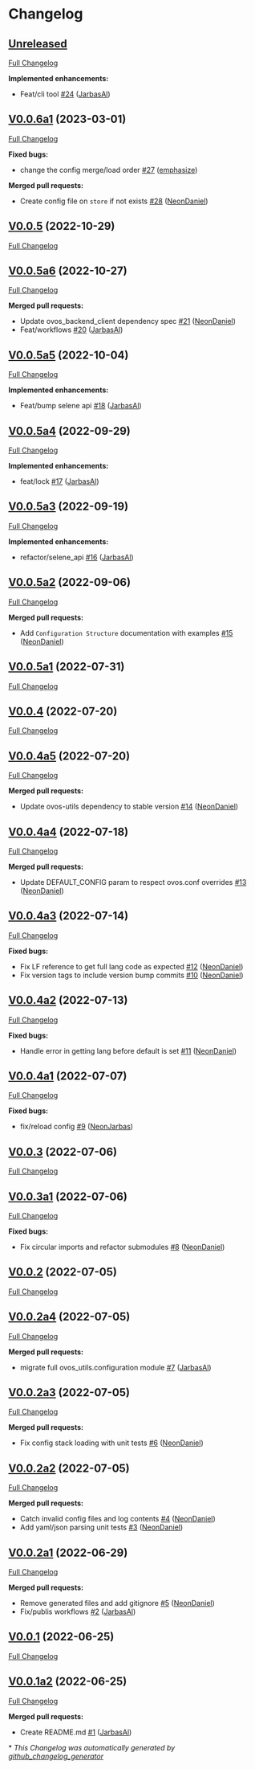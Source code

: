 # Changelog

## [Unreleased](https://github.com/OpenVoiceOS/ovos-config/tree/HEAD)

[Full Changelog](https://github.com/OpenVoiceOS/ovos-config/compare/V0.0.6a1...HEAD)

**Implemented enhancements:**

- Feat/cli tool [\#24](https://github.com/OpenVoiceOS/ovos-config/pull/24) ([JarbasAl](https://github.com/JarbasAl))

## [V0.0.6a1](https://github.com/OpenVoiceOS/ovos-config/tree/V0.0.6a1) (2023-03-01)

[Full Changelog](https://github.com/OpenVoiceOS/ovos-config/compare/V0.0.5...V0.0.6a1)

**Fixed bugs:**

- change the config merge/load order [\#27](https://github.com/OpenVoiceOS/ovos-config/pull/27) ([emphasize](https://github.com/emphasize))

**Merged pull requests:**

- Create config file on `store` if not exists [\#28](https://github.com/OpenVoiceOS/ovos-config/pull/28) ([NeonDaniel](https://github.com/NeonDaniel))

## [V0.0.5](https://github.com/OpenVoiceOS/ovos-config/tree/V0.0.5) (2022-10-29)

[Full Changelog](https://github.com/OpenVoiceOS/ovos-config/compare/V0.0.5a6...V0.0.5)

## [V0.0.5a6](https://github.com/OpenVoiceOS/ovos-config/tree/V0.0.5a6) (2022-10-27)

[Full Changelog](https://github.com/OpenVoiceOS/ovos-config/compare/V0.0.5a5...V0.0.5a6)

**Merged pull requests:**

- Update ovos\_backend\_client dependency spec [\#21](https://github.com/OpenVoiceOS/ovos-config/pull/21) ([NeonDaniel](https://github.com/NeonDaniel))
- Feat/workflows [\#20](https://github.com/OpenVoiceOS/ovos-config/pull/20) ([JarbasAl](https://github.com/JarbasAl))

## [V0.0.5a5](https://github.com/OpenVoiceOS/ovos-config/tree/V0.0.5a5) (2022-10-04)

[Full Changelog](https://github.com/OpenVoiceOS/ovos-config/compare/V0.0.5a4...V0.0.5a5)

**Implemented enhancements:**

- Feat/bump selene api [\#18](https://github.com/OpenVoiceOS/ovos-config/pull/18) ([JarbasAl](https://github.com/JarbasAl))

## [V0.0.5a4](https://github.com/OpenVoiceOS/ovos-config/tree/V0.0.5a4) (2022-09-29)

[Full Changelog](https://github.com/OpenVoiceOS/ovos-config/compare/V0.0.5a3...V0.0.5a4)

**Implemented enhancements:**

- feat/lock [\#17](https://github.com/OpenVoiceOS/ovos-config/pull/17) ([JarbasAl](https://github.com/JarbasAl))

## [V0.0.5a3](https://github.com/OpenVoiceOS/ovos-config/tree/V0.0.5a3) (2022-09-19)

[Full Changelog](https://github.com/OpenVoiceOS/ovos-config/compare/V0.0.5a2...V0.0.5a3)

**Implemented enhancements:**

- refactor/selene\_api [\#16](https://github.com/OpenVoiceOS/ovos-config/pull/16) ([JarbasAl](https://github.com/JarbasAl))

## [V0.0.5a2](https://github.com/OpenVoiceOS/ovos-config/tree/V0.0.5a2) (2022-09-06)

[Full Changelog](https://github.com/OpenVoiceOS/ovos-config/compare/V0.0.5a1...V0.0.5a2)

**Merged pull requests:**

- Add `Configuration Structure` documentation with examples [\#15](https://github.com/OpenVoiceOS/ovos-config/pull/15) ([NeonDaniel](https://github.com/NeonDaniel))

## [V0.0.5a1](https://github.com/OpenVoiceOS/ovos-config/tree/V0.0.5a1) (2022-07-31)

[Full Changelog](https://github.com/OpenVoiceOS/ovos-config/compare/V0.0.4...V0.0.5a1)

## [V0.0.4](https://github.com/OpenVoiceOS/ovos-config/tree/V0.0.4) (2022-07-20)

[Full Changelog](https://github.com/OpenVoiceOS/ovos-config/compare/V0.0.4a5...V0.0.4)

## [V0.0.4a5](https://github.com/OpenVoiceOS/ovos-config/tree/V0.0.4a5) (2022-07-20)

[Full Changelog](https://github.com/OpenVoiceOS/ovos-config/compare/V0.0.4a4...V0.0.4a5)

**Merged pull requests:**

- Update ovos-utils dependency to stable version [\#14](https://github.com/OpenVoiceOS/ovos-config/pull/14) ([NeonDaniel](https://github.com/NeonDaniel))

## [V0.0.4a4](https://github.com/OpenVoiceOS/ovos-config/tree/V0.0.4a4) (2022-07-18)

[Full Changelog](https://github.com/OpenVoiceOS/ovos-config/compare/V0.0.4a3...V0.0.4a4)

**Merged pull requests:**

- Update DEFAULT\_CONFIG param to respect ovos.conf overrides [\#13](https://github.com/OpenVoiceOS/ovos-config/pull/13) ([NeonDaniel](https://github.com/NeonDaniel))

## [V0.0.4a3](https://github.com/OpenVoiceOS/ovos-config/tree/V0.0.4a3) (2022-07-14)

[Full Changelog](https://github.com/OpenVoiceOS/ovos-config/compare/V0.0.4a2...V0.0.4a3)

**Fixed bugs:**

- Fix LF reference to get full lang code as expected [\#12](https://github.com/OpenVoiceOS/ovos-config/pull/12) ([NeonDaniel](https://github.com/NeonDaniel))
- Fix version tags to include version bump commits [\#10](https://github.com/OpenVoiceOS/ovos-config/pull/10) ([NeonDaniel](https://github.com/NeonDaniel))

## [V0.0.4a2](https://github.com/OpenVoiceOS/ovos-config/tree/V0.0.4a2) (2022-07-13)

[Full Changelog](https://github.com/OpenVoiceOS/ovos-config/compare/V0.0.4a1...V0.0.4a2)

**Fixed bugs:**

- Handle error in getting lang before default is set [\#11](https://github.com/OpenVoiceOS/ovos-config/pull/11) ([NeonDaniel](https://github.com/NeonDaniel))

## [V0.0.4a1](https://github.com/OpenVoiceOS/ovos-config/tree/V0.0.4a1) (2022-07-07)

[Full Changelog](https://github.com/OpenVoiceOS/ovos-config/compare/V0.0.3...V0.0.4a1)

**Fixed bugs:**

- fix/reload config [\#9](https://github.com/OpenVoiceOS/ovos-config/pull/9) ([NeonJarbas](https://github.com/NeonJarbas))

## [V0.0.3](https://github.com/OpenVoiceOS/ovos-config/tree/V0.0.3) (2022-07-06)

[Full Changelog](https://github.com/OpenVoiceOS/ovos-config/compare/V0.0.3a1...V0.0.3)

## [V0.0.3a1](https://github.com/OpenVoiceOS/ovos-config/tree/V0.0.3a1) (2022-07-06)

[Full Changelog](https://github.com/OpenVoiceOS/ovos-config/compare/V0.0.2...V0.0.3a1)

**Fixed bugs:**

- Fix circular imports and refactor submodules [\#8](https://github.com/OpenVoiceOS/ovos-config/pull/8) ([NeonDaniel](https://github.com/NeonDaniel))

## [V0.0.2](https://github.com/OpenVoiceOS/ovos-config/tree/V0.0.2) (2022-07-05)

[Full Changelog](https://github.com/OpenVoiceOS/ovos-config/compare/V0.0.2a4...V0.0.2)

## [V0.0.2a4](https://github.com/OpenVoiceOS/ovos-config/tree/V0.0.2a4) (2022-07-05)

[Full Changelog](https://github.com/OpenVoiceOS/ovos-config/compare/V0.0.2a3...V0.0.2a4)

**Merged pull requests:**

- migrate full ovos\_utils.configuration module [\#7](https://github.com/OpenVoiceOS/ovos-config/pull/7) ([JarbasAl](https://github.com/JarbasAl))

## [V0.0.2a3](https://github.com/OpenVoiceOS/ovos-config/tree/V0.0.2a3) (2022-07-05)

[Full Changelog](https://github.com/OpenVoiceOS/ovos-config/compare/V0.0.2a2...V0.0.2a3)

**Merged pull requests:**

- Fix config stack loading with unit tests [\#6](https://github.com/OpenVoiceOS/ovos-config/pull/6) ([NeonDaniel](https://github.com/NeonDaniel))

## [V0.0.2a2](https://github.com/OpenVoiceOS/ovos-config/tree/V0.0.2a2) (2022-07-05)

[Full Changelog](https://github.com/OpenVoiceOS/ovos-config/compare/V0.0.2a1...V0.0.2a2)

**Merged pull requests:**

- Catch invalid config files and log contents [\#4](https://github.com/OpenVoiceOS/ovos-config/pull/4) ([NeonDaniel](https://github.com/NeonDaniel))
- Add yaml/json parsing unit tests [\#3](https://github.com/OpenVoiceOS/ovos-config/pull/3) ([NeonDaniel](https://github.com/NeonDaniel))

## [V0.0.2a1](https://github.com/OpenVoiceOS/ovos-config/tree/V0.0.2a1) (2022-06-29)

[Full Changelog](https://github.com/OpenVoiceOS/ovos-config/compare/V0.0.1...V0.0.2a1)

**Merged pull requests:**

- Remove generated files and add gitignore [\#5](https://github.com/OpenVoiceOS/ovos-config/pull/5) ([NeonDaniel](https://github.com/NeonDaniel))
- Fix/publis workflows [\#2](https://github.com/OpenVoiceOS/ovos-config/pull/2) ([JarbasAl](https://github.com/JarbasAl))

## [V0.0.1](https://github.com/OpenVoiceOS/ovos-config/tree/V0.0.1) (2022-06-25)

[Full Changelog](https://github.com/OpenVoiceOS/ovos-config/compare/V0.0.1a2...V0.0.1)

## [V0.0.1a2](https://github.com/OpenVoiceOS/ovos-config/tree/V0.0.1a2) (2022-06-25)

[Full Changelog](https://github.com/OpenVoiceOS/ovos-config/compare/5578c76398d3fe143716d52f3f1b1a37f729d133...V0.0.1a2)

**Merged pull requests:**

- Create README.md [\#1](https://github.com/OpenVoiceOS/ovos-config/pull/1) ([JarbasAl](https://github.com/JarbasAl))



\* *This Changelog was automatically generated by [github_changelog_generator](https://github.com/github-changelog-generator/github-changelog-generator)*
